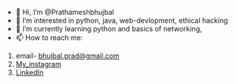 - 👋 Hi, I’m @Prathameshbhujbal
- 👀 I’m interested in python, java, web-devlopment, ethical hacking
- 🌱 I’m currently learning python and basics of networking, 
- 📫 How to reach me: 
 1. email- bhujbal.prad@gmail.com 
 2. [My_instagram](https://www.instagram.com/prathamesh_bhujbal2002/)
 3. [LinkedIn](https://www.linkedin.com/in/prathamesh-bhujbal-416a031b6/) 
<!---
Prathameshbhujbal/Prathameshbhujbal is a ✨ special ✨ repository because its `README.md` (this file) appears on your GitHub profile.
You can click the Preview link to take a look at your changes.
--->
